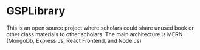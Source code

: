# GSPLibrary
This is an open source project where scholars could share unused book or other class materials to other scholars. The main architecture is MERN (MongoDb, Express.Js, React Frontend, and Node.Js)
